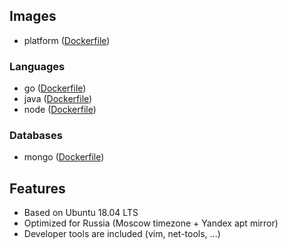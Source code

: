 ## Images
   * platform ([Dockerfile](https://github.com/timmson/mbt-platform-v2/blob/master/Dockerfile))

### Languages
   * go ([Dockerfile](https://github.com/timmson/mbt-platform-v2/blob/master/go/Dockerfile))
   * java ([Dockerfile](https://github.com/timmson/mbt-platform-v2/blob/master/java/Dockerfile))
   * node ([Dockerfile](https://github.com/timmson/mbt-platform-v2/blob/master/node/Dockerfile))

### Databases
   * mongo ([Dockerfile](https://github.com/timmson/mbt-platform-v2/blob/mongo/node/Dockerfile))
    
## Features
   * Based on Ubuntu 18.04 LTS
   * Optimized for Russia (Moscow timezone + Yandex apt mirror)
   * Developer tools are included (vim, net-tools, ...)
